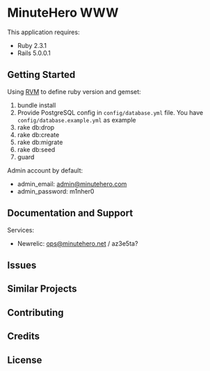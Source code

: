 MinuteHero WWW
================

This application requires:

- Ruby 2.3.1
- Rails 5.0.0.1

Getting Started
---------------

Using [RVM](http://blog.lebrijo.com/install-rvm-in-your-ubuntu-desktop/) to define ruby version and gemset:
 
1. bundle install
1. Provide PostgreSQL config in `config/database.yml` file. You have `config/database.example.yml` as example
1. rake db:drop
1. rake db:create
1. rake db:migrate
1. rake db:seed
1. guard

Admin account by default: 
* admin_email: admin@minutehero.com
* admin_password: m1nher0

Documentation and Support
-------------------------

Services:
* Newrelic: ops@minutehero.net / az3e5ta?

Issues
-------------

Similar Projects
----------------

Contributing
------------

Credits
-------

License
-------

